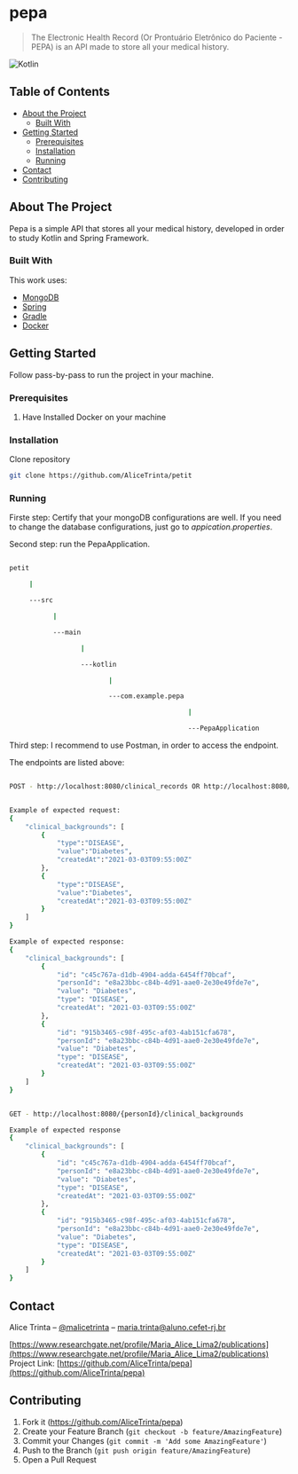 # pepa
> The Electronic Health Record (Or Prontuário Eletrônico do Paciente - PEPA) is an API made to store all your medical history.

![Kotlin](https://img.shields.io/badge/kotlin-%230095D5.svg?style=for-the-badge&logo=kotlin&logoColor=white)

<!-- TABLE OF CONTENTS -->
## Table of Contents

* [About the Project](#about-the-project)
    * [Built With](#built-with)
* [Getting Started](#getting-started)
    * [Prerequisites](#prerequisites)
    * [Installation](#installation)
    * [Running](#Running)
* [Contact](#contact)
* [Contributing](#contributing)



<!-- ABOUT THE PROJECT -->
## About The Project
Pepa is a simple API that stores all your medical history, developed in order to study Kotlin and Spring Framework.

### Built With
This work uses:
* [MongoDB](https://www.mongodb.com/golang)
* [Spring](https://docs.spring.io/spring-framework/docs/current/reference/html/)
* [Gradle](https://gradle.org/)
* [Docker](https://www.docker.com/)


<!-- GETTING STARTED -->
## Getting Started

Follow pass-by-pass to run the project in your machine.

### Prerequisites

1. Have Installed Docker on your machine

### Installation

Clone repository
```sh
git clone https://github.com/AliceTrinta/petit
```

### Running

Firste step: Certify that your mongoDB configurations are well. If you need to change the database configurations, just go to *appication.properties*.


Second step: run the PepaApplication.

```sh

petit

     |

     ---src

           |

           ---main

                  |

                  ---kotlin

                         |

                         ---com.example.pepa

                                             |

                                             ---PepaApplication

```

Third step: I recommend to use Postman, in order to access the endpoint.


The endpoints are listed above:

```sh

POST - http://localhost:8080/clinical_records OR http://localhost:8080/{personId}/clinical_records


Example of expected request:
{
    "clinical_backgrounds": [
        {
            "type":"DISEASE",
            "value":"Diabetes",
            "createdAt":"2021-03-03T09:55:00Z"
        },
        {
            "type":"DISEASE",
            "value":"Diabetes",
            "createdAt":"2021-03-03T09:55:00Z"
        }
    ]
}

Example of expected response:
{
    "clinical_backgrounds": [
        {
            "id": "c45c767a-d1db-4904-adda-6454ff70bcaf",
            "personId": "e8a23bbc-c84b-4d91-aae0-2e30e49fde7e",
            "value": "Diabetes",
            "type": "DISEASE",
            "createdAt": "2021-03-03T09:55:00Z"
        },
        {
            "id": "915b3465-c98f-495c-af03-4ab151cfa678",
            "personId": "e8a23bbc-c84b-4d91-aae0-2e30e49fde7e",
            "value": "Diabetes",
            "type": "DISEASE",
            "createdAt": "2021-03-03T09:55:00Z"
        }
    ]
}


```

```sh

GET - http://localhost:8080/{personId}/clinical_backgrounds

Example of expected response
{
    "clinical_backgrounds": [
        {
            "id": "c45c767a-d1db-4904-adda-6454ff70bcaf",
            "personId": "e8a23bbc-c84b-4d91-aae0-2e30e49fde7e",
            "value": "Diabetes",
            "type": "DISEASE",
            "createdAt": "2021-03-03T09:55:00Z"
        },
        {
            "id": "915b3465-c98f-495c-af03-4ab151cfa678",
            "personId": "e8a23bbc-c84b-4d91-aae0-2e30e49fde7e",
            "value": "Diabetes",
            "type": "DISEASE",
            "createdAt": "2021-03-03T09:55:00Z"
        }
    ]
}

```

<!-- CONTACT -->
## Contact

Alice Trinta – [@malicetrinta](https://www.instagram.com/malicetrinta/) – maria.trinta@aluno.cefet-rj.br

[https://www.researchgate.net/profile/Maria_Alice_Lima2/publications](https://www.researchgate.net/profile/Maria_Alice_Lima2/publications)
Project Link: [https://github.com/AliceTrinta/pepa](https://github.com/AliceTrinta/pepa)



<!-- CONTRIBUTING -->
## Contributing

1. Fork it (<https://github.com/AliceTrinta/pepa>)
2. Create your Feature Branch (`git checkout -b feature/AmazingFeature`)
3. Commit your Changes (`git commit -m 'Add some AmazingFeature'`)
4. Push to the Branch (`git push origin feature/AmazingFeature`)
5. Open a Pull Request